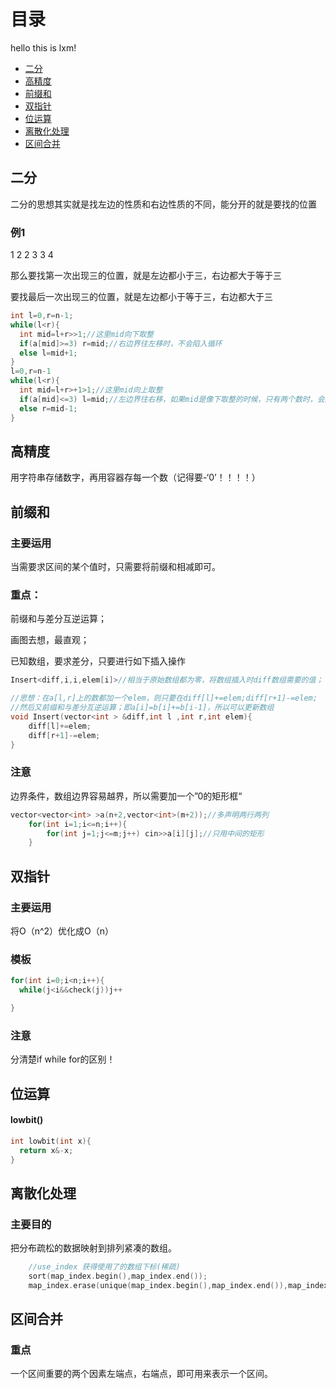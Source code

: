 
# 目录
hello this is lxm!
- [二分](#section1)
- [高精度](#section2)
- [前缀和](#section3)
- [双指针](#section4)
- [位运算](#section5)
- [离散化处理](#section6)
- [区间合并](#section7)


## 二分 <a name="section1"></a>

二分的思想其实就是找左边的性质和右边性质的不同，能分开的就是要找的位置

### 例1

1 2 2 3 3 4

那么要找第一次出现三的位置，就是左边都小于三，右边都大于等于三

要找最后一次出现三的位置，就是左边都小于等于三，右边都大于三

```c++
int l=0,r=n-1;
while(l<r){
  int mid=l+r>>1;//这里mid向下取整
  if(a[mid]>=3) r=mid;//右边界往左移时，不会陷入循环
  else l=mid+1;
}
l=0,r=n-1
while(l<r){
  int mid=l+r>+1>1;//这里mid向上取整
  if(a[mid]<=3) l=mid;//左边界往右移，如果mid是像下取整的时候，只有两个数时，会陷入死循环，所以mid要向上取整
  else r=mid-1;
}
```

## 高精度 <a name="section2"></a>

用字符串存储数字，再用容器存每一个数（记得要-‘0’！！！！）

## 前缀和 <a name="section3"></a>

### 主要运用
当需要求区间的某个值时，只需要将前缀和相减即可。
### 重点：
前缀和与差分互逆运算；

画图去想，最直观；

已知数组，要求差分，只要进行如下插入操作
```c++
Insert<diff,i,i,elem[i]>//相当于原始数组都为零，将数组插入时diff数组需要的值；

//思想：在a[l,r]上的数都加一个elem，则只要在diff[l]+=elem;diff[r+1]-=elem;
//然后又前缀和与差分互逆运算；即a[i]=b[i]+=b[i-1]，所以可以更新数组
void Insert(vector<int > &diff,int l ,int r,int elem){
    diff[l]+=elem;
    diff[r+1]-=elem;
}
```
### 注意
边界条件，数组边界容易越界，所以需要加一个”0的矩形框“
```c++
vector<vector<int> >a(n+2,vector<int>(m+2));//多声明两行两列
    for(int i=1;i<=n;i++){
        for(int j=1;j<=m;j++) cin>>a[i][j];//只用中间的矩形
    }
```




## 双指针 <a name="section4"></a>

### 主要运用 
将O（n^2）优化成O（n）
### 模板
```c++
for(int i=0;i<n;i++){
  while(j<i&&check(j))j++

}
```
### 注意
分清楚if while for的区别！

## 位运算 <a name="section5"></a>
#### lowbit() 
```c++
int lowbit(int x){
  return x&-x;
}
```

## 离散化处理 <a name="section6"></a>
### 主要目的
把分布疏松的数据映射到排列紧凑的数组。

```c++
    //use_index 获得使用了的数组下标(稀疏)
    sort(map_index.begin(),map_index.end());
    map_index.erase(unique(map_index.begin(),map_index.end()),map_index.end()); ////去重，把下标进一步映射，紧凑
```

## 区间合并 <a name="section7"></a>
### 重点
一个区间重要的两个因素左端点，右端点，即可用来表示一个区间。

